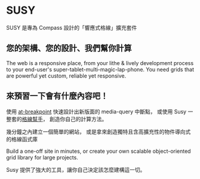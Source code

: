 # SUSY

SUSY 是專為 Compass 設計的「響應式格線」擴充套件

## 您的架構、您的設計、我們幫你計算

The web is a responsive place,
from your lithe & lively development process
to your end-user's super-tablet-multi-magic-lap-phone.
You need grids that are powerful yet custom,
reliable yet responsive.

## 來預習一下會有什麼內容吧！

使用 [at-breakpoint](guides/reference/#ref-at-breakpoint)
快速設計出新版面的 media-query 中斷點，
或使用 Susy 一整套的[格線幫手](guides/reference/#ref-helper)，
創造你自己的計算方法。

幾分鐘之內建立一個簡單的網站，
或是拿來創造獨特且含高擴充性的物件導向式的格線函式庫

Build a one-off site in minutes,
or create your own scalable object-oriented grid library
for large projects.

Susy 提供了強大的工具，讓你自己決定該怎麼建構這一切。
